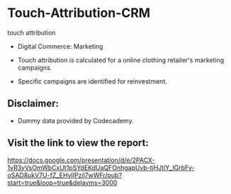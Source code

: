 # Touch-Attribution-CRM
touch attribution 

- Digital Commerce: Marketing

- Touch attribution is calculated for a online clothing retailer's marketing campaigns.
- Specific campaigns are identified for reinvestment.

## Disclaimer:
- Dummy data provided by Codecademy.

## Visit the link to view the report: 
https://docs.google.com/presentation/d/e/2PACX-1vR3yVsOmWbCxUt1pSYdEKdUaQFOnhgapUvb-tjHJtlY_lGrbFy-oSAD8ukV7U-fZ_EHvIIPzil7wWFr/pub?start=true&loop=true&delayms=3000

